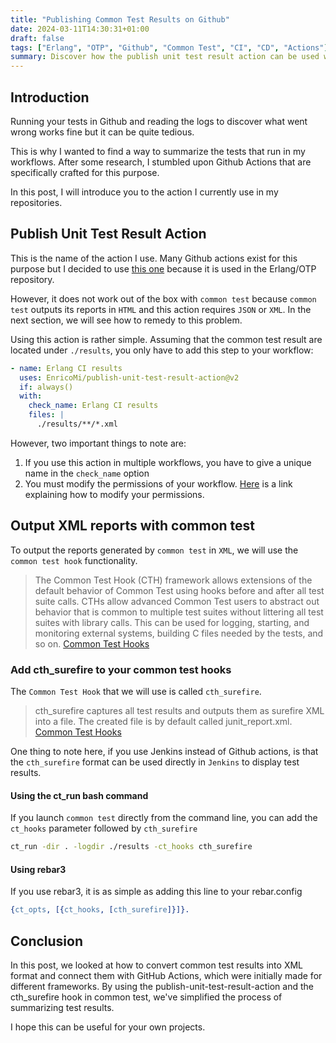 ```yaml
---
title: "Publishing Common Test Results on Github"
date: 2024-03-11T14:30:31+01:00
draft: false
tags: ["Erlang", "OTP", "Github", "Common Test", "CI", "CD", "Actions"]
summary: Discover how the publish unit test result action can be used with the common test module
---
```


## Introduction

Running your tests in Github and reading the logs to discover what went wrong works fine but it can be quite tedious.

This is why I wanted to find a way to summarize the tests that run in my workflows. After some research, I stumbled upon Github Actions that are specifically crafted for this purpose.

In this post, I will introduce you to the action I currently use in my repositories.

## Publish Unit Test Result Action

This is the name of the action I use. Many Github actions exist for this purpose but I decided to use [this one](https://github.com/EnricoMi/publish-unit-test-result-action) because it is used in the Erlang/OTP repository.

However, it does not work out of the box with `common test` because `common test` outputs its reports in `HTML` and this action requires `JSON` or `XML`. In the next section, we will see how to remedy to this problem.

Using this action is rather simple. Assuming that the common test result are located under `./results`, you only have to add this step to your workflow:

```yml
- name: Erlang CI results
  uses: EnricoMi/publish-unit-test-result-action@v2
  if: always()
  with:
    check_name: Erlang CI results
    files: |
      ./results/**/*.xml
```

However, two important things to note are:

1. If you use this action in multiple workflows, you have to give a unique name in the `check_name` option
1. You must modify the permissions of your workflow. [Here](https://github.com/EnricoMi/publish-unit-test-result-action?tab=readme-ov-file#permissions) is a link explaining how to modify your permissions.

## Output XML reports with common test

To output the reports generated by `common test` in `XML`, we will use the `common test hook` functionality.

> The Common Test Hook (CTH) framework allows extensions of the default behavior of Common Test using hooks before and after all test suite calls. CTHs allow advanced Common Test users to abstract out behavior that is common to multiple test suites without littering all test suites with library calls. This can be used for logging, starting, and monitoring external systems, building C files needed by the tests, and so on. [Common Test Hooks](https://www.erlang.org/doc/apps/common_test/ct_hooks_chapter#general)

### Add cth_surefire to your common test hooks

The `Common Test Hook` that we will use is called `cth_surefire`.

> cth_surefire captures all test results and outputs them as surefire XML into a file. The created file is by default called junit_report.xml. [Common Test Hooks](https://www.erlang.org/doc/apps/common_test/ct_hooks_chapter#built-in-cths)

One thing to note here, if you use Jenkins instead of Github actions, is that the `cth_surefire` format can be used directly in `Jenkins` to display test results.

#### Using the ct_run bash command

If you launch `common test` directly from the command line, you can add the `ct_hooks` parameter followed by `cth_surefire`

```sh
ct_run -dir . -logdir ./results -ct_hooks cth_surefire
```

#### Using rebar3

If you use rebar3, it is as simple as adding this line to your rebar.config

```erlang
{ct_opts, [{ct_hooks, [cth_surefire]}]}.
```

## Conclusion

In this post, we looked at how to convert common test results into XML format and connect them with GitHub Actions, which were initially made for different frameworks. By using the publish-unit-test-result-action and the cth_surefire hook in common test, we've simplified the process of summarizing test results.

I hope this can be useful for your own projects.
